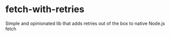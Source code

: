 # fetch-with-retries

Simple and opinionated lib that adds retries out of the box to native Node.js fetch

